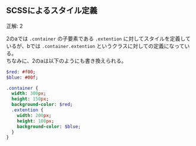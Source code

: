 ## SCSSによるスタイル定義
正解: 2

2のaでは `.container` の子要素である `.extention` に対してスタイルを定義しているが、bでは `.container.extention` というクラスに対しての定義になっている。<br>
ちなみに、2のaは以下のようにも書き換えられる。
```sass
$red: #f00;
$blue: #00f;

.container {
  width: 300px;
  height: 150px;
  background-color: $red;
  .extention {
    width: 200px;
    height: 100px;
    background-color: $blue;
  }
}
```
